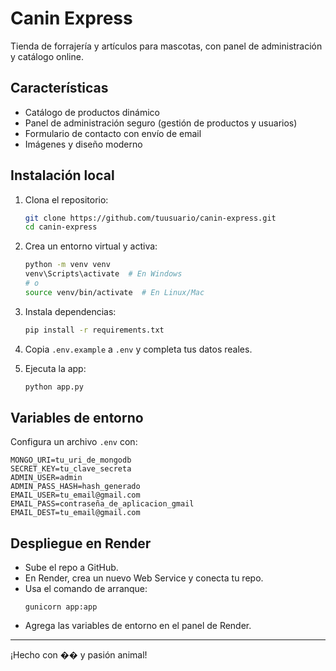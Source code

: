 # Canin Express

Tienda de forrajería y artículos para mascotas, con panel de administración y catálogo online.

## Características
- Catálogo de productos dinámico
- Panel de administración seguro (gestión de productos y usuarios)
- Formulario de contacto con envío de email
- Imágenes y diseño moderno

## Instalación local

1. Clona el repositorio:
   ```bash
   git clone https://github.com/tuusuario/canin-express.git
   cd canin-express
   ```
2. Crea un entorno virtual y activa:
   ```bash
   python -m venv venv
   venv\Scripts\activate  # En Windows
   # o
   source venv/bin/activate  # En Linux/Mac
   ```
3. Instala dependencias:
   ```bash
   pip install -r requirements.txt
   ```
4. Copia `.env.example` a `.env` y completa tus datos reales.

5. Ejecuta la app:
   ```bash
   python app.py
   ```

## Variables de entorno
Configura un archivo `.env` con:
```
MONGO_URI=tu_uri_de_mongodb
SECRET_KEY=tu_clave_secreta
ADMIN_USER=admin
ADMIN_PASS_HASH=hash_generado
EMAIL_USER=tu_email@gmail.com
EMAIL_PASS=contraseña_de_aplicacion_gmail
EMAIL_DEST=tu_email@gmail.com
```

## Despliegue en Render
- Sube el repo a GitHub.
- En Render, crea un nuevo Web Service y conecta tu repo.
- Usa el comando de arranque:
  ```
  gunicorn app:app
  ```
- Agrega las variables de entorno en el panel de Render.

---

¡Hecho con �� y pasión animal! 